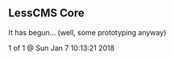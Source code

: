LessCMS Core
------------

It has begun... (well, some prototyping anyway)

1 of 1 @ Sun Jan  7 10:13:21 2018
